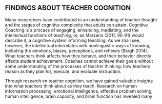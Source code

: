 ## FINDINGS ABOUT TEACHER COGNITION

Many researchers have contributed to an understanding of teacher thought and the stages of cognitive complexity that adults can attain. Cognitive Coaching is a process of engaging, enhancing, mediating, and the intellectual functions of teaching, or, as Marzano (2011, 90-91) would describe it, a cognitive system informing teaching. As we shall see, however, the intellectual interrelates with nonlinguistic ways of knowing, including the emotions, biases, perceptions, and reflexes (Bargh 2014). What teachers think affects how they behave, and their behavior directly affects student achievement. Coaches cannot achieve their goals without some understanding of the processes of teacher thinking: how teachers reason as they plan for, execute, and evaluate instruction.

Through research on teacher cognition, we have gained valuable insights into what teachers think about as they teach. Research on human information processing, emotional intelligence, effective problem solving, human intelligence, brain capacity, and brain function has revealed many